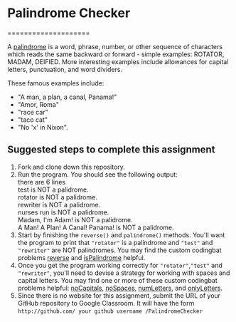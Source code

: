 # Palindrome Checker
====================

A [palindrome](http://en.wikipedia.org/wiki/Palindrome)  is a word, phrase, number, or other sequence of characters which reads the same backward or forward - simple examples: ROTATOR, MADAM, DEIFIED. More interesting examples include allowances for capital letters, punctuation, and word dividers.

These famous examples include: 
- "A man, a plan, a canal, Panama!"
- "Amor, Roma"
- "race car"
- "taco cat"
- "No 'x' in Nixon".

Suggested steps to complete this assignment
-------------------------------------------

1. Fork and clone down this repository.
2. Run the program. You should see the following output:  
there are 6 lines  
test is NOT a palidrome.  
rotator is NOT a palidrome.  
rewriter is NOT a palidrome.  
nurses run is NOT a palidrome.  
Madam, I'm Adam! is NOT a palidrome.  
A Man! A Plan! A Canal! Panama! is NOT a palidrome.  
3. Start by finishing the `reverse()` and `palindrome()` methods. You'll want the program to print that `"rotator"` is a palindrome and `"test"` and `"rewriter"` are NOT palindromes. You may find the custom codingbat problems [reverse](https://codingbat.com/prob/p260931?parent=/home/chandru.narayan@bush.edu/palindrome) and [isPalindrome](https://codingbat.com/prob/p205423?parent=/home/chandru.narayan@bush.edu/palindrome) helpful.
5. Once you get the program working correctly for `"rotator"`,`"test"` and `"rewriter"`, you'll need to devise a strategy for working with spaces and capital letters. You may find one or more of these custom codingbat problems helpful:  [noCapitals](https://codingbat.com/prob/p259800?parent=/home/chandru.narayan@bush.edu/palindrome), [noSpaces](https://codingbat.com/prob/p240112?parent=/home/chandru.narayan@bush.edu/palindrome), [numLetters](https://codingbat.com/prob/p285953?parent=/home/chandru.narayan@bush.edu/palindrome), and  [onlyLetters](https://codingbat.com/prob/p274283?parent=/home/chandru.narayan@bush.edu/palindrome).
6. Since there is no website for this assignment, submit the URL of your GitHub repository to Google Classroom. It will have the form ```http://github.com/ your github username /PalindromeChecker```
